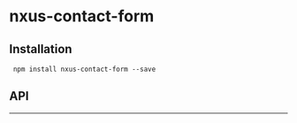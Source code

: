 # nxus-contact-form

## 

## Installation

     npm install nxus-contact-form --save

## API

* * *
